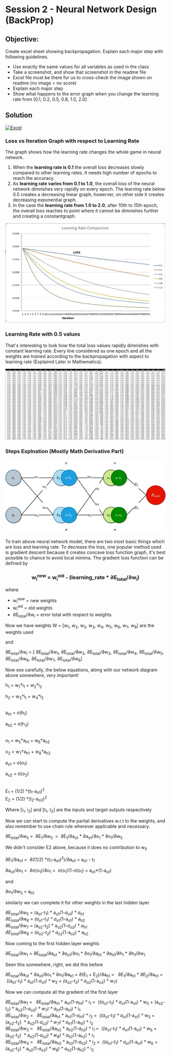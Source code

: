 # Session 2 - Neural Network Design (BackProp)

## Objective:

Create excel sheet showing backpropagation. Explain each major step with following guidelines. 
- Use exactly the same values for all variables as used in the class
- Take a screenshot, and show that screenshot in the readme file
- Excel file must be there for us to cross-check the image shown on readme (no image = no score)
- Explain each major step
- Show what happens to the error graph when you change the learning rate from [0.1, 0.2, 0.5, 0.8, 1.0, 2.0]

## Solution
[![Excel](https://shields.io/badge/-Download-217346?logo=microsoft-excel&style=flat)](https://github.com/pankaj90382/END-1.0/raw/main/S2/NN_Design.xlsx)
### Loss vs Iteration Graph with respect to Learning Rate

The graph shows how the learning rate changes the whole game in neural network. 
1.  When the **learning rate is 0.1** the overall loss decreases slowly compared to other learning rates. It needs high number of epochs to reach the accuracy. 
2.  As **learning rate varies from 0.1 to 1.0**, the overall loss of the neural network dimnishes very rapidly on every epoch. The learning rate below 0.5 creates a decreasing linear graph, howerver, on other side it creates decreasing exponential graph.
3.  In the case the **learning rate from 1.0 to 2.0**, after 10th to 15th epoch, the overall loss reaches to point where it cannot be dimnishes further and creating a constantgraph.

![Loss vs Iteration](LR.JPG)

### Learning Rate with 0.5 values

That's interesting to look how the total loss values rapidly dimnishes with constant learning rate. Every line considered as one epoch and all the weights are trained according to the backpropagation with aspect to learning rate (Explainrd Later in Mathematics).

![Learning Rate (0.5)](LR-0.5.JPG)

### Steps Explnation (Mostly Math Derivative Part)

![Neural Network Design](NN.jpg)

To train above neural network model, there are two most basic things which are loss and learning rate. To decrease the loss, one popular method used is gradient descent because it creates concave loss function graph, it's best possible to chance to avoid local minima. The gradient loss function can be defined by

<h3 align="center"> w<sub>i</sub><sup>new</sup> = w<sub>i</sub><sup>old</sup> - (learning_rate * &part;E<sub>total</sub>/&part;w<sub>i</sub>) </h3>

where
*  w<sub>i</sub><sup>new</sup> = new weights
*  w<sub>i</sub><sup>old</sup> = old weights
*  &part;E<sub>total</sub>/&part;w<sub>i</sub> = error total with respect to weights.

Now we have weights W = [w<sub>1</sub>, w<sub>2</sub>, w<sub>2</sub>, w<sub>3</sub>, w<sub>4</sub>, w<sub>5</sub>, w<sub>6</sub>, w<sub>7</sub>, w<sub>8</sub>] are the weights used

and

&part;E<sub>total</sub>/&part;w<sub>i</sub> = [ &part;E<sub>total</sub>/&part;w<sub>1</sub>, &part;E<sub>total</sub>/&part;w<sub>2</sub>, &part;E<sub>total</sub>/&part;w<sub>3</sub>, &part;E<sub>total</sub>/&part;w<sub>4</sub>, &part;E<sub>total</sub>/&part;w<sub>5</sub>, &part;E<sub>total</sub>/&part;w<sub>6</sub>, &part;E<sub>total</sub>/&part;w<sub>7</sub>, &part;E<sub>total</sub>/&part;w<sub>8</sub>]

Now see carefully, the below equations, along with our network diagram above somewhere, very important!

h<sub>1</sub> = w<sub>1</sub>*i<sub>1</sub> + w<sub>2</sub>*i<sub>2</sub> <br>

h<sub>2</sub> = w<sub>3</sub>*i<sub>1</sub> + w<sub>4</sub>*i<sub>2</sub> <br><br>

a<sub>h1</sub> = &sigma;(h<sub>1</sub>) <br>

a<sub>h2</sub> = &sigma;(h<sub>2</sub>) <br><br>


o<sub>1</sub> = w<sub>5</sub>*a<sub>h1</sub> + w<sub>6</sub>*a<sub>h2</sub> <br>

o<sub>2</sub> = w<sub>7</sub>*a<sub>h1</sub> + w<sub>8</sub>*a<sub>h2</sub> <br>



a<sub>o1</sub> = &sigma;(o<sub>1</sub>) <br>

a<sub>o2</sub> = &sigma;(o<sub>2</sub>) <br><br>



E<sub>1</sub> = (1/2) *(t<sub>1</sub>-a<sub>o1</sub>)<sup>2</sup>  <br>
E<sub>2</sub> = (1/2) *(t<sub>2</sub>-a<sub>o2</sub>)<sup>2</sup>  <br>


Where
        [i<sub>1</sub>, i<sub>2</sub>] and [t<sub>1</sub>, t<sub>2</sub>] are the inputs and target outputs respectively

Now we can start to compute the partial derivatives w.r.t to the weights, and also remember to use chain rule wherever applicable and necessary.

&part;E<sub>total</sub>/&part;w<sub>5</sub> = &nbsp;&part;E<sub>1</sub>/&part;w<sub>5</sub>&nbsp;
=  &nbsp;&part;E<sub>1</sub>/&part;a<sub>o1</sub> * &part;a<sub>o1</sub>/&part;o<sub>1</sub> *  &part;o<sub>1</sub>/&part;w<sub>5</sub>  <br>

We didn't consider E2 above, because it does no contribution to w<sub>5</sub>

&part;E<sub>1</sub>/&part;a<sub>o1</sub> = &nbsp;&part;((1/2) *(t<sub>1</sub>-a<sub>o1</sub>)<sup>2</sup>)/&part;a<sub>o1</sub> = a<sub>o1</sub> - t<sub>1</sub>

&part;a<sub>o1</sub>/&part;o<sub>1</sub> = &nbsp;&part;&sigma;(o<sub>1</sub>)/&part;o<sub>1</sub> = &nbsp;&sigma;(o<sub>1</sub>)(1-&sigma;(o<sub>1</sub>) = a<sub>o1</sub>*(1-a<sub>o1</sub>)<br>

and <br>

&part;o<sub>1</sub>/&part;w<sub>5</sub> = a<sub>h1</sub> <br>

similarly we can complete it for other weights in the last hidden layer

&part;E<sub>total</sub>/&part;w<sub>5</sub> =  (a<sub>o1</sub>-t<sub>1</sub>) * a<sub>o1</sub>*(1-a<sub>o1</sub>) * a<sub>h1</sub> <br>
&part;E<sub>total</sub>/&part;w<sub>6</sub> =  (a<sub>o1</sub>-t<sub>1</sub>) * a<sub>o1</sub>*(1-a<sub>o1</sub>) * a<sub>h2</sub> <br>
&part;E<sub>total</sub>/&part;w<sub>7</sub> =  (a<sub>o2</sub>-t<sub>2</sub>) * a<sub>o2</sub>*(1-a<sub>o2</sub>) * a<sub>h1</sub> <br>
&part;E<sub>total</sub>/&part;w<sub>8</sub> =  (a<sub>o2</sub>-t<sub>2</sub>) * a<sub>o2</sub>*(1-a<sub>o2</sub>) * a<sub>h2</sub> <br>

Now coming to the first hidden layer weights

&part;E<sub>total</sub>/&part;w<sub>1</sub> = &part;E<sub>total</sub>/&part;a<sub>o1</sub> * &part;a<sub>o1</sub>/&part;o<sub>1</sub> * &part;o<sub>1</sub>/&part;a<sub>h1</sub> *  &part;a<sub>h1</sub>/&part;h<sub>1</sub> *  &part;h<sub>1</sub>/&part;w<sub>1</sub> <br>

Seen this somewhere, right, we did this before

&part;E<sub>total</sub>/&part;a<sub>o1</sub> * &part;a<sub>o1</sub>/&part;o<sub>1</sub> *  &part;o<sub>1</sub>/&part;a<sub>h1</sub>
 =  &part;(E<sub>1</sub> + E<sub>2</sub>)/&part;a<sub>h1</sub> =  &nbsp; &part;E<sub>1</sub>/&part;a<sub>h1</sub> * &part;E<sub>2</sub>/&part;a<sub>h1</sub> = &nbsp;((a<sub>o1</sub>-t<sub>1</sub>) * a<sub>o1</sub>*(1-a<sub>o1</sub>) * w<sub>5</sub> + (a<sub>o2</sub>-t<sub>2</sub>) * a<sub>o2</sub>*(1-a<sub>o2</sub>) * w<sub>7</sub>)

Now we can compute all the gradient of the first layer

&part;E<sub>total</sub>/&part;w<sub>1</sub> = &nbsp; &part;E<sub>total</sub>/&part;a<sub>h1</sub> * a<sub>h1</sub>*(1-a<sub>h1</sub>) * i<sub>1</sub> = &nbsp;((a<sub>o1</sub>-t<sub>1</sub>) * a<sub>o1</sub>*(1-a<sub>o1</sub>) * w<sub>5</sub> + (a<sub>o2</sub>-t<sub>2</sub>) * a<sub>o2</sub>*(1-a<sub>o2</sub>) * w<sub>7</sub>) * a<sub>h1</sub>*(1-a<sub>h1</sub>) * i<sub>1</sub> <br>
 &part;E<sub>total</sub>/&part;w<sub>2</sub> = &nbsp; &part;E<sub>total</sub>/&part;a<sub>h1</sub> * a<sub>h1</sub>*(1-a<sub>h1</sub>) * i<sub>2</sub> = &nbsp;((a<sub>o1</sub>-t<sub>1</sub>) * a<sub>o1</sub>*(1-a<sub>o1</sub>) * w<sub>5</sub> + (a<sub>o2</sub>-t<sub>2</sub>) &nbsp;* a<sub>o2</sub>*(1-a<sub>o2</sub>) * w<sub>7</sub>) * a<sub>h1</sub>*(1-a<sub>h1</sub>) * i<sub>2</sub> <br>
 &part;E<sub>total</sub>/&part;w<sub>3</sub> = &nbsp; &part;E<sub>total</sub>/&part;a<sub>h2</sub> * a<sub>h2</sub>*(1-a<sub>h2</sub>) * i<sub>1</sub> = &nbsp;((a<sub>o1</sub>-t<sub>1</sub>) * a<sub>o1</sub>*(1-a<sub>o1</sub>) * w<sub>6</sub> + (a<sub>o2</sub>-t<sub>2</sub>) &nbsp;* a<sub>o2</sub>*(1-a<sub>o2</sub>) * w<sub>8</sub>) * a<sub>h2</sub>*(1-a<sub>h2</sub>) * i<sub>1</sub> <br>
 &part;E<sub>total</sub>/&part;w<sub>4</sub> = &nbsp; &part;E<sub>total</sub>/&part;a<sub>h2</sub> * a<sub>h2</sub>*(1-a<sub>h2</sub>) * i<sub>2</sub> = &nbsp;((a<sub>o1</sub>-t<sub>1</sub>) * a<sub>o1</sub>*(1-a<sub>o1</sub>) * w<sub>6</sub> + (a<sub>o2</sub>-t<sub>2</sub>) * a<sub>o2</sub>*(1-a<sub>o2</sub>) * w<sub>8</sub>) * a<sub>h2</sub>*(1-a<sub>h2</sub>) * i<sub>2</sub>
 
 
